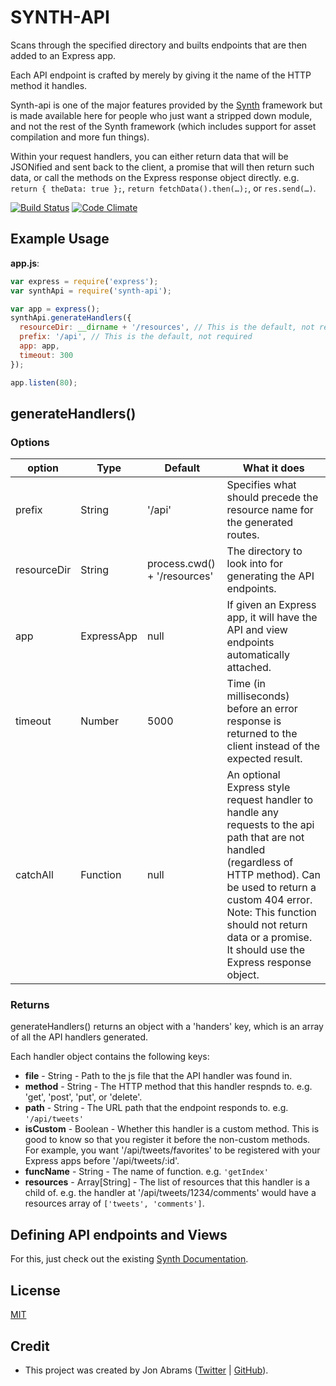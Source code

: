# SYNTH-API

Scans through the specified directory and builts endpoints that are then added to an Express app.

Each API endpoint is crafted by merely by giving it the name of the HTTP method it handles.

Synth-api is one of the major features provided by the [Synth](http://www.synthjs.com) framework but is made available here for people who just want a stripped down module, and not the rest of the Synth framework (which includes support for asset compilation and more fun things).

Within your request handlers, you can either return data that will be JSONified and sent back to the client, a promise that will then return such data, or call the methods on the Express response object directly. e.g. `return { theData: true };`, `return fetchData().then(…);`, or `res.send(…)`.

[![Build Status](https://travis-ci.org/JonAbrams/synth.png?branch=master)](https://travis-ci.org/JonAbrams/synth)
[![Code Climate](https://codeclimate.com/github/JonAbrams/synth.png)](https://codeclimate.com/github/JonAbrams/synth)

## Example Usage

**app.js**:

```javascript
var express = require('express');
var synthApi = require('synth-api');

var app = express();
synthApi.generateHandlers({
  resourceDir: __dirname + '/resources', // This is the default, not required
  prefix: '/api', // This is the default, not required
  app: app,
  timeout: 300
});

app.listen(80);
```

## generateHandlers()

### Options

| option | Type | Default | What it does |
|--------|------|---------|--------------|
| prefix | String | '/api' | Specifies what should precede the resource name for the generated routes. |
| resourceDir | String | process.cwd() + '/resources' | The directory to look into for generating the API endpoints. |
|   app  | ExpressApp | null | If given an Express app, it will have the API and view endpoints automatically attached. |
| timeout| Number | 5000 | Time (in milliseconds) before an error response is returned to the client instead of the expected result. |
| catchAll | Function | null | An optional Express style request handler to handle any requests to the api path that are not handled (regardless of HTTP method). Can be used to return a custom 404 error. Note: This function should not return data or a promise. It should use the Express response object. |

### Returns

generateHandlers() returns an object with a 'handers' key, which is an array of all the API handlers generated.

Each handler object contains the following keys:

- **file** - String - Path to the js file that the API handler was found in.
- **method** - String - The HTTP method that this handler respnds to. e.g. 'get', 'post', 'put', or 'delete'.
- **path** - String - The URL path that the endpoint responds to. e.g. `'/api/tweets'`
- **isCustom** - Boolean - Whether this handler is a custom method. This is good to know so that you register it before the non-custom methods. For example, you want '/api/tweets/favorites' to be registered with your Express apps before '/api/tweets/:id'.
- **funcName** - String - The name of function. e.g. `'getIndex'`
- **resources** - Array[String] - The list of resources that this handler is a child of. e.g. the handler at '/api/tweets/1234/comments' would have a resources array of `['tweets', 'comments']`.

## Defining API endpoints and Views

For this, just check out the existing [Synth Documentation](http://www.synthjs.com).

## License

[MIT](https://github.com/JonAbrams/synth/blob/master/LICENSE)

## Credit

- This project was created by Jon Abrams ([Twitter](https://twitter.com/JonathanAbrams) | [GitHub](https://github.com/JonAbrams)).
